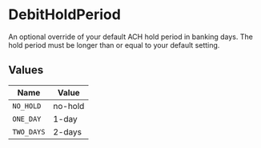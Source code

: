 # DebitHoldPeriod

An optional override of your default ACH hold period in banking days. The hold period must be longer than or equal to your default setting.


## Values

| Name       | Value      |
| ---------- | ---------- |
| `NO_HOLD`  | no-hold    |
| `ONE_DAY`  | 1-day      |
| `TWO_DAYS` | 2-days     |